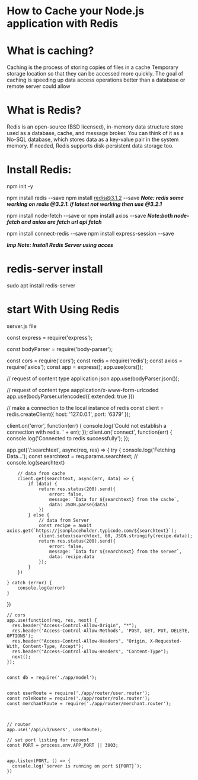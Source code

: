 # How to Cache your Node.js application with Redis

# What is caching?
  Caching is the process of storing copies of files in a cache
  Temporary storage location so that they can be accessed more quickly.
  The goal of caching is speeding up data access operations better than a database or remote server could allow
# What is Redis?
  Redis is an open-source (BSD licensed), in-memory data structure store used as a database, cache, and message broker.
  You can think of it as a No-SQL database, which stores data as a key-value pair in the system memory. 
  If needed, Redis supports disk-persistent data storage too.
  
# Install Redis:
  npm init -y
  
  npm install redis --save
  npm install redis@3.1.2 --save
  ***Note: redis some working on redis @3.2.1. if latest not working then use @3.2.1***
  
  npm install node-fetch --save or 
  npm install axios --save
  ***Note:both node-fetch and axios are fetch url api fetch***
  
  npm install connect-redis --save
  npm install express-session --save
  
  ***Imp Note: Install Redis Server using acces***
 # redis-server install 
  sudo apt install redis-server
  
  # start With Using Redis 
  
  server.js file
  
  const express = require('express');
  
  const bodyParser = require('body-parser');
  
  const cors = require('cors');
  const redis = require('redis');
  const axios = require('axios');
  const app = express();
  app.use(cors());
  
  // request of content type application json
  app.use(bodyParser.json());
  
  // request of content  type aapplication/x-www-form-urlcoded
  app.use(bodyParser.urlencoded({ extended: true }))
  
  // make a connection to the local instance of redis
  const client = redis.createClient({
  host: '127.0.0.1',
  port: '6379'
  });
  
  client.on('error', function(err) {
    console.log('Could not establish a connection with redis. ' + err);
  });
  client.on('connect', function(err) {
    console.log('Connected to redis successfully');
  });
  
  app.get('/:searchtext', async(req, res) => {
    try {
        console.log('Fetching Data...');
        const searchtext = req.params.searchtext;
        // console.log(searchtext)
        
        // data from cache
        client.get(searchtext, async(err, data) => {
            if (data) {
                return res.status(200).send({
                    error: false,
                    message: `Data for ${searchtext} from the cache`,
                    data: JSON.parse(data)
                })
            } else {
                // data from Server
                const recipe = await axios.get(`https://jsonplaceholder.typicode.com/${searchtext}`);
                client.setex(searchtext, 60, JSON.stringify(recipe.data));
                return res.status(200).send({
                    error: false,
                    message: `Data for ${searchtext} from the server`,
                    data: recipe.data
                });
            }
        })

    } catch (error) {
        console.log(error)
    }
})


    // cors 
    app.use(function(req, res, next) {
      res.header("Access-Control-Allow-Origin", "*");
      res.header('Access-Control-Allow-Methods', 'POST, GET, PUT, DELETE, OPTIONS');
      res.header("Access-Control-Allow-Headers", "Origin, X-Requested-With, Content-Type, Accept");
      res.header("Access-Control-Allow-Headers", "Content-Type");
      next();
    });


    const db = require('./app/model');


    const userRoute = require('./app/router/user.router');
    const roleRoute = require('./app/router/role.router');
    const merchantRoute = require('./app/router/merchant.router');



    // router 
    app.use('/api/v1/users', userRoute);

    // set port listing for request
    const PORT = process.env.APP_PORT || 3003;


    app.listen(PORT, () => {
      console.log(`server is running on port ${PORT}`);
    })
  
    
